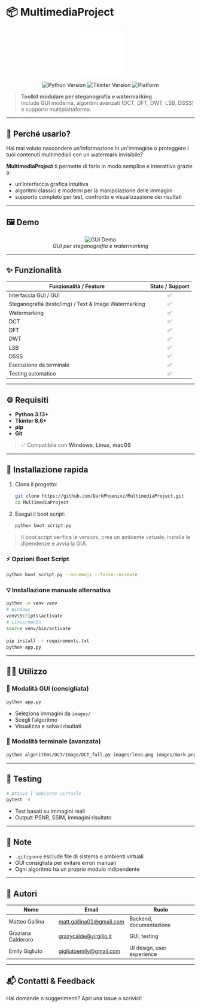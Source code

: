 # 📦 MultimediaProject

<p align="center">
  <img src="githubDecors/logo.png" width="120" alt="Project Logo"/>
</p>

<p align="center">
  <img src="https://img.shields.io/badge/python-3.13%2B-blue" alt="Python Version">
  <img src="https://img.shields.io/badge/tkinter-8.6%2B-blueviolet" alt="Tkinter Version">
  <img src="https://img.shields.io/badge/platform-Windows%20%7C%20Linux%20%7C%20macOS-lightgrey" alt="Platform">
</p>

> **Toolkit modulare per steganografia e watermarking**  
> Include GUI moderna, algoritmi avanzati (DCT, DFT, DWT, LSB, DSSS) e supporto multipiattaforma.

---

## 🎯 Perché usarlo?

Hai mai voluto nascondere un'informazione in un'immagine o proteggere i tuoi contenuti multimediali con un watermark invisibile?

**MultimediaProject** ti permette di farlo in modo semplice e interattivo grazie a:
- un’interfaccia grafica intuitiva
- algoritmi classici e moderni per la manipolazione delle immagini
- supporto completo per test, confronto e visualizzazione dei risultati

---

## 🖼️ Demo

<p align="center">
  <img src="githubDecors/example.gif" width="600" alt="GUI Demo"/>
  <br/>
  <i>GUI per steganografia e watermarking</i>
</p>

---

## ✨ Funzionalità

| Funzionalità / Feature      | Stato / Support |
|----------------------------|:--------------:|
| Interfaccia GUI / GUI      |      ✅        |
| Steganografia (testo/img) / Text & Image Watermarking | ✅ |
| Watermarking               |      ✅        |
| DCT                        |      ✅        |
| DFT                        |      ✅        |
| DWT                        |      ✅        |
| LSB                        |      ✅        |
| DSSS                       |      ✅        |
| Esecuzione da terminale    |      ✅        |
| Testing automatico         |      ✅        |

---

## ⚙️ Requisiti

- **Python 3.13+**
- **Tkinter 8.6+**
- **pip**
- **Git**

> ✅ Compatibile con **Windows**, **Linux**, **macOS**

---

## 🚀 Installazione rapida

1. Clona il progetto:
   ```bash
   git clone https://github.com/DarkPhoenixz/MultimediaProject.git
   cd MultimediaProject
   ```

2. Esegui il boot script:
   ```bash
   python boot_script.py
   ```

> Il boot script verifica le versioni, crea un ambiente virtuale, installa le dipendenze e avvia la GUI.

### ⚡ Opzioni Boot Script
```bash
python boot_script.py --no-emoji --force-recreate
```

### 💡 Installazione manuale alternativa
```bash
python -m venv venv
# Windows
venv\Scripts\activate
# Linux/macOS
source venv/bin/activate

pip install -r requirements.txt
python app.py
```

---

## 🧑‍💻 Utilizzo

### 🔹 Modalità GUI (consigliata)
```bash
python app.py
```
- Seleziona immagini da `images/`
- Scegli l’algoritmo
- Visualizza e salva i risultati

### 🔹 Modalità terminale (avanzata)
```bash
python algorithms/DCT/Image/DCT_full.py images/lena.png images/mark.png
```

---

## 🧪 Testing

```bash
# Attiva l’ambiente virtuale
pytest -v
```
- Test basati su immagini reali
- Output: PSNR, SSIM, immagini risultato

---

## 📎 Note
- `.gitignore` esclude file di sistema e ambienti virtuali
- GUI consigliata per evitare errori manuali
- Ogni algoritmo ha un proprio modulo indipendente

---

## 👥 Autori

| Nome               | Email                         | Ruolo                        |
|--------------------|-------------------------------|------------------------------|
| Matteo Gallina     | matt.gallina01@gmail.com      | Backend, documentazione      |
| Graziana Calderaro | grazycalde@virgilio.it        | GUI, testing                  |
| Emily Gigliuto     | gigliutoemily@gmail.com       | UI design, user experience   |

---

## 📬 Contatti & Feedback

Hai domande o suggerimenti? Apri una issue o scrivici!
